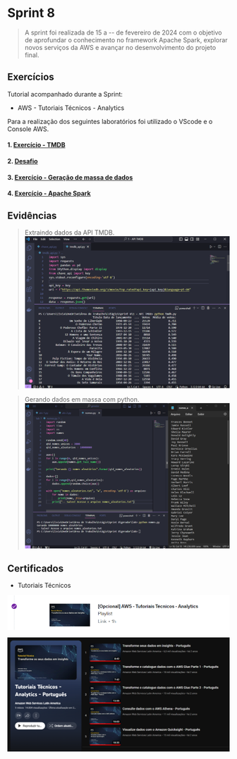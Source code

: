 # Sprint 8

> A sprint foi realizada de 15 a -- de fevereiro de 2024 com o objetivo de aprofundar o conhecimento no framework Apache Spark, explorar novos serviços da AWS e avançar no desenvolvimento do projeto final.

## Exercícios  

Tutorial acompanhado durante a Sprint:
- AWS - Tutoriais Técnicos - Analytics

Para a realização dos seguintes laboratórios foi utilizado o VScode e o Console AWS.

#### 1. [Exercício - TMDB](exercicios/api//README.md)

#### 2. [Desafio](../desafio/README.md)

#### 3. [Exercício - Geração de massa de dados](exercicios/python/README.md) 

#### 4. [Exercício - Apache Spark](exercicios/spark/README.md) 

## Evidências

> Extraindo dados da API TMDB.
![Código Python](evidencias/api.png)

> Gerando dados em massa com python.
![Código Python](evidencias/nomes.png)

## Certificados

- Tutoriais Técnicos

![Conclusão pela trilha](certificados/trilha.png)

![Conclusão pelo Youtube](certificados/youtube.png)
